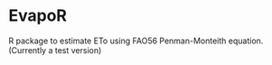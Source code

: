 # EvapoR
R package to estimate ETo using FAO56 Penman-Monteith equation. (Currently a test version)
